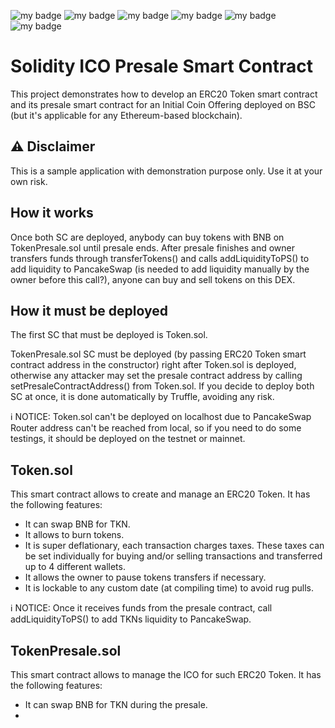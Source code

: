 ![my badge](https://badgen.net/badge/license/MIT/green) ![my badge](https://badgen.net/badge/version/v0.0.1/green) ![my badge](https://badgen.net/badge/icon/v8.5.5/green?icon=npm&label) ![my badge](https://badgen.net/badge/nodejs/v16.15.0/green) ![my badge](https://badgen.net/badge/truffle/v5.5.9/green) ![my badge](https://badgen.net/badge/solidity-compiler/v0.8.13/green)

# Solidity ICO Presale Smart Contract

This project demonstrates how to develop an ERC20 Token smart contract and its presale smart contract for an Initial Coin Offering deployed on BSC (but it's applicable for any Ethereum-based blockchain).

## ⚠ Disclaimer

This is a sample application with demonstration purpose only. Use it at your own risk.

## How it works

Once both SC are deployed, anybody can buy tokens with BNB on TokenPresale.sol until presale ends. After presale finishes and owner transfers funds through transferTokens() and calls addLiquidityToPS() to add liquidity to PancakeSwap (is needed to add liquidity manually by the owner before this call?), anyone can buy and sell tokens on this DEX.

## How it must be deployed

The first SC that must be deployed is Token.sol.

TokenPresale.sol SC must be deployed (by passing ERC20 Token smart contract address in the constructor) right after Token.sol is deployed, otherwise any attacker may set the presale contract address by calling setPresaleContractAddress() from Token.sol.
If you decide to deploy both SC at once, it is done automatically by Truffle, avoiding any risk.

ℹ NOTICE: Token.sol can't be deployed on localhost due to PancakeSwap Router address can't be reached from local, so if you need to do some testings, it should be deployed on the testnet or mainnet.

## Token.sol

This smart contract allows to create and manage an ERC20 Token. It has the following features:

*   It can swap BNB for TKN.
*   It allows to burn tokens.
*   It is super deflationary, each transaction charges taxes. These taxes can be set individually for buying and/or selling transactions and transferred up to 4 different wallets.
*   It allows the owner to pause tokens transfers if necessary.
*   It is lockable to any custom date (at compiling time) to avoid rug pulls.

ℹ NOTICE: Once it receives funds from the presale contract, call addLiquidityToPS() to add TKNs liquidity to PancakeSwap.

## TokenPresale.sol

This smart contract allows to manage the ICO for such ERC20 Token. It has the following features:

*   It can swap BNB for TKN during the presale.
*   
